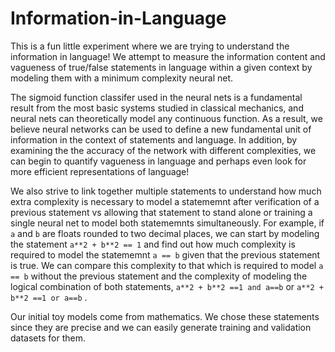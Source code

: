 # Information-in-Language
This is a fun little experiment where we are trying to understand the information in language! We attempt to measure the information content and vagueness of true/false statements in language within a given context by modeling them with a minimum complexity neural net.

The sigmoid function classifer used in the neural nets is a fundamental result from the most basic systems studied in classical mechanics, and neural nets can theoretically model any continuous function. As a result, we believe neural networks can be used to define a new fundamental unit of information in the context of statements and language. In addition, by examining the the accuracy of the network with different complexities, we can begin to quantify vagueness in language and perhaps even look for more efficient representations of language!

We also strive to link together multiple statements to understand how much extra complexity is necessary to model a statememnt after verification of a previous statement vs allowing that statement to stand alone or training a single neural net to model both statememnts simultaneously. For example, if `a` and `b` are floats rounded to two decimal places, we can start by modeling the statement `a**2 + b**2 == 1` and find out how much complexity is required to model the statememnt `a == b` given that the previous statement is true. We can compare this complexity to that which is required to model `a == b` without the previous statement and the complexity of modeling the logical combination of both statements, `a**2 + b**2 ==1 and a==b` or `a**2 + b**2 ==1 or a==b` . 

Our initial toy models come from mathematics. We chose these statements since they are precise and we can easily generate training and validation datasets for them. 
